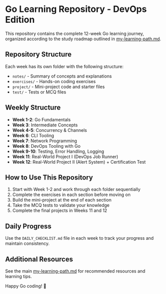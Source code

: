 # Go Learning Repository - DevOps Edition

This repository contains the complete 12-week Go learning journey, organized according to the study roadmap outlined in [my-learning-path.md](my-learning-path.md).

## Repository Structure

Each week has its own folder with the following structure:

- `notes/` - Summary of concepts and explanations
- `exercises/` - Hands-on coding exercises
- `project/` - Mini-project code and starter files
- `test/` - Tests or MCQ files

## Weekly Structure

- **Week 1-2**: Go Fundamentals
- **Week 3**: Intermediate Concepts
- **Week 4-5**: Concurrency & Channels
- **Week 6**: CLI Tooling
- **Week 7**: Network Programming
- **Week 8**: DevOps Tooling with Go
- **Week 9-10**: Testing, Error Handling, Logging
- **Week 11**: Real-World Project I (DevOps Job Runner)
- **Week 12**: Real-World Project II (Alert System) + Certification Test

## How to Use This Repository

1. Start with Week 1-2 and work through each folder sequentially
2. Complete the exercises in each section before moving on
3. Build the mini-project at the end of each section
4. Take the MCQ tests to validate your knowledge
5. Complete the final projects in Weeks 11 and 12

## Daily Progress

Use the `DAILY_CHECKLIST.md` file in each week to track your progress and maintain consistency.

## Additional Resources

See the main [my-learning-path.md](my-learning-path.md) for recommended resources and learning tips.

Happy Go coding! 🐹
